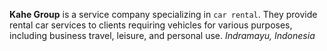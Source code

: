 **Kahe Group** is a service company specializing in `car rental`. They provide rental car services to clients requiring vehicles for various purposes, including business travel, leisure, and personal use. *Indramayu, Indonesia*
